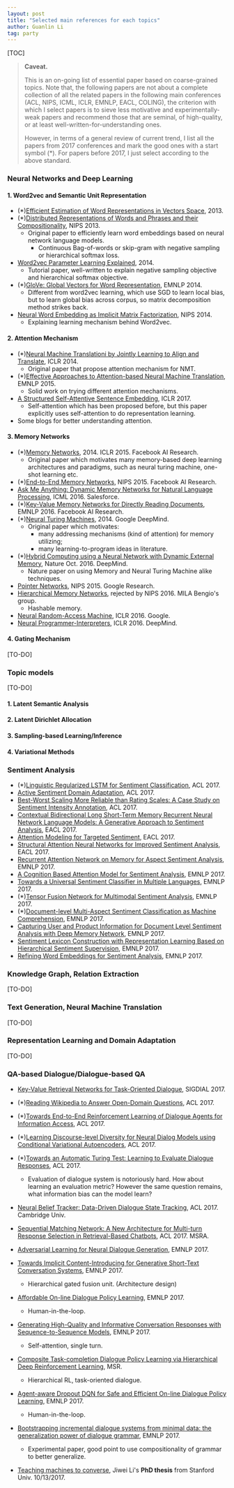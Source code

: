 ```yaml
---
layout: post
title: "Selected main references for each topics"
author: Guanlin Li
tag: party
---
```


[TOC]

> **Caveat.**
>
> This is an on-going list of essential paper based on coarse-grained topics. Note that, the following papers are not about a complete collection of all the related papers in the following main conferences (ACL, NIPS, ICML, ICLR, EMNLP, EACL, COLING), the criterion with which I select papers is to sieve less motivative and experimentally-weak papers and recommend those that are seminal, of high-quality, or at least well-written-for-understanding ones. 
>
> However, in terms of a general review of current trend, I list all the papers from 2017 conferences and mark the good ones with a start symbol (*). For papers before 2017, I just select according to the above  standard. 

### Neural Networks and Deep Learning

#### 1. Word2vec and Semantic Unit Representation

- (*)[Efficient Estimation of Word Representations in Vectors Space](https://arxiv.org/pdf/1301.3781.pdf), 2013. 
- (*)[Distributed Representations of Words and Phrases and their Compositionality](https://arxiv.org/pdf/1310.4546.pdf), NIPS 2013. 
  - Original paper to efficiently learn word embeddings based on neural network language models. 
    - Continuous Bag-of-words or skip-gram with negative sampling or hierarchical softmax loss. 
- [Word2vec Parameter Learning Explained](https://arxiv.org/abs/1411.2738), 2014. 
  - Tutorial paper, well-written to explain negative sampling objective and hierarchical softmax objective. 
- (*)[GloVe: Global Vectors for Word Representation](https://nlp.stanford.edu/projects/glove/), EMNLP 2014. 
  - Different from word2vec learning, which use SGD to learn local bias, but to learn global bias across corpus, so matrix decomposition method strikes back. 
- [Neural Word Embedding as Implicit Matrix Factorization](https://www.cs.bgu.ac.il/~yoavg/publications/nips2014pmi.pdf), NIPS 2014. 
  - Explaining learning mechanism behind Word2vec. 

#### 2. Attention Mechanism 

- (*)[Neural Machine Translationi by Jointly Learning to Align and Translate](https://arxiv.org/pdf/1409.0473.pdf), ICLR 2014. 
  - Original paper that propose attention mechanism for NMT. 
- (*)[Effective Approaches to Attention-based Neural Machine Translation](http://aclweb.org/anthology/D15-1166), EMNLP 2015. 
  - Solid work on trying different attention mechanisms. 
- [A Structured Self-Attentive Sentence Embedding](https://arxiv.org/abs/1703.03130), ICLR 2017. 
  - Self-attention which has been proposed before, but this paper explicitly uses self-attention to do representation learning. 
- Some blogs for better understanding attention. 

#### 3. Memory Networks

- (*)[Memory Networks](https://arxiv.org/abs/1410.3916), 2014. ICLR 2015. Facebook AI Research. 
  - Original paper which motivates many memory-based deep learning architectures and paradigms, such as neural turing machine, one-shot learning etc. 
- (*)[End-to-End Memory Networks](https://arxiv.org/pdf/1503.08895.pdf), NIPS 2015. Facebook AI Research. 
- [Ask Me Anything: Dynamic Memory Networks for Natural Language Processing](https://arxiv.org/abs/1506.07285), ICML 2016. Salesforce. 
- (*)[Key-Value Memory Networks for Directly Reading Documents](http://www.aclweb.org/anthology/D16-1147), EMNLP 2016. Facebook AI Research. 
- (*)[Neural Turing Machines](https://arxiv.org/abs/1410.5401), 2014. Google DeepMind. 
  - Original paper which motivates: 
    - many addressing mechanisms (kind of attention) for memory utilizing; 
    - many learning-to-program ideas in literature. 
- (*)[Hybrid Computing using a Neural Network with Dynamic External Memory](http://www.nature.com/nature/journal/v538/n7626/abs/nature20101.html?foxtrotcallback=true), Nature Oct. 2016. DeepMind. 
  - Nature paper on using Memory and Neural Turing Machine alike techniques. 
- [Pointer Networks](http://papers.nips.cc/paper/5866-pointer-networks), NIPS 2015. Google Research. 
- [Hierarchical Memory Networks](https://arxiv.org/pdf/1605.07427.pdf), rejected by NIPS 2016. MILA Bengio's group. 
  - Hashable memory. 
- [Neural Random-Access Machine](https://arxiv.org/pdf/1511.06392.pdf), ICLR 2016. Google. 
- [Neural Programmer-Interpreters](https://arxiv.org/abs/1511.06279), ICLR 2016. DeepMind. 

#### 4. Gating Mechanism

[TO-DO]



### Topic models

[TO-DO]

#### 1. Latent Semantic Analysis 

#### 2. Latent Dirichlet Allocation

#### 3. Sampling-based Learning/Inference

#### 4. Variational Methods



### Sentiment Analysis

- (*)[Linguistic Regularized LSTM for Sentiment Classification](http://aclweb.org/anthology/P/P17/P17-1154.pdf), ACL 2017. 
- [Active Sentiment Domain Adaptation](http://aclweb.org/anthology/P/P17/P17-1156.pdf), ACL 2017. 
- [Best-Worst Scaling More Reliable than Rating Scales: A Case Study on Sentiment Intensity Annotation](http://aclweb.org/anthology/P/P17/P17-2074.pdf), ACL 2017. 
- [Contextual Bidirectional Long Short-Term Memory Recurrent Neural Network Language Models: A Generative Approach to Sentiment Analysis](http://aclweb.org/anthology/E/E17/E17-1096.pdf), EACL 2017. 
- [Attention Modeling for Targeted Sentiment](http://aclweb.org/anthology/E/E17/E17-2091.pdf), EACL 2017. 
- [Structural Attention Neural Networks for Improved Sentiment Analysis](http://aclweb.org/anthology/E/E17/E17-2093.pdf), EACL 2017. 
- [Recurrent Attention Network on Memory for Aspect Sentiment Analysis](http://aclweb.org/anthology/D/D17/D17-1048.pdf), EMNLP 2017. 
- [A Cognition Based Attention Model for Sentiment Analysis](http://aclweb.org/anthology/D/D17/D17-1049.pdf), EMNLP 2017. 
- [Towards a Universal Sentiment Classifier in Multiple Languages](http://aclweb.org/anthology/D/D17/D17-1054.pdf), EMNLP 2017. 
- (*)[Tensor Fusion Network for Multimodal Sentiment Analysis](http://aclweb.org/anthology/D/D17/D17-1116.pdf), EMNLP 2017. 
- (*)[Document-level Multi-Aspect Sentiment Classification as Machine Comprehension](http://aclweb.org/anthology/D/D17/D17-1216.pdf), EMNLP 2017. 
- [Capturing User and Product Information for Document Level Sentiment Analysis with Deep Memory Network](http://aclweb.org/anthology/D/D17/D17-1055.pdf), EMNLP 2017. 
- [Sentiment Lexicon Construction with Representation Learning Based on Hierarchical Sentiment Supervision](http://aclweb.org/anthology/D/D17/D17-1053.pdf), EMNLP 2017. 
- [Refining Word Embeddings for Sentiment Analysis](http://aclweb.org/anthology/D/D17/D17-1057.pdf), EMNLP 2017. 



### Knowledge Graph, Relation Extraction

[TO-DO]



### Text Generation, Neural Machine Translation

[TO-DO]



### Representation Learning and Domain Adaptation

[TO-DO]



### QA-based Dialogue/Dialogue-based QA

- [Key-Value Retrieval Networks for Task-Oriented Dialogue](http://www.aclweb.org/anthology/W17-5506), SIGDIAL 2017. 
- (*)[Reading Wikipedia to Answer Open-Domain Questions](http://cs.stanford.edu/people/danqi/papers/acl2017.pdf), ACL 2017. 
- (*)[Towards End-to-End Reinforcement Learning of Dialogue Agents for Information Access](https://www.aclweb.org/anthology/P/P17/P17-1045.pdf), ACL 2017. 
- (*)[Learning Discourse-level Diversity for Neural Dialog Models using Conditional Variational Autoencoders](https://www.aclweb.org/anthology/P/P17/P17-1061.pdf), ACL 2017. 
- (*)[Towards an Automatic Turing Test: Learning to Evaluate Dialogue Responses](https://www.aclweb.org/anthology/P/P17/P17-1103.pdf), ACL 2017. 
  - Evaluation of dialogue system is notoriously hard. How about learning an evaluation metric? However the same question remains, what information bias can the model learn? 
- [Neural Belief Tracker: Data-Driven Dialogue State Tracking](https://www.aclweb.org/anthology/P/P17/P17-1163.pdf), ACL 2017. Cambridge Univ. 
- [Sequential Matching Network: A New Architecture for Multi-turn Response Selection in Retrieval-Based Chatbots](https://www.aclweb.org/anthology/P/P17/P17-1046.pdf), ACL 2017. MSRA. 
- [Adversarial Learning for Neural Dialogue Generation](https://www.aclweb.org/anthology/D/D17/D17-1229.pdf), EMNLP 2017. 
- [Towards Implicit Content-Introducing for Generative Short-Text Conversation Systems](https://www.aclweb.org/anthology/D/D17/D17-1232.pdf), EMNLP 2017. 
  - Hierarchical gated fusion unit. (Architecture design)
- [Affordable On-line Dialogue Policy Learning](https://www.aclweb.org/anthology/D/D17/D17-1233.pdf), EMNLP 2017. 
  - Human-in-the-loop. 
- [Generating High-Quality and Informative Conversation Responses with Sequence-to-Sequence Models](https://www.aclweb.org/anthology/D/D17/D17-1234.pdf), EMNLP 2017. 
  - Self-attention, single turn. 
- [Composite Task-completion Dialogue Policy Learning via Hierarchical Deep Reinforcement Learning](https://www.aclweb.org/anthology/D/D17/D17-1236.pdf), MSR. 
  - Hierarchical RL, task-oriented dialogue. 
- [Agent-aware Dropout DQN for Safe and Efficient On-line Dialogue Policy Learning](https://www.aclweb.org/anthology/D/D17/D17-1259.pdf), EMNLP 2017. 
  - Human-in-the-loop. 
- [Bootstrapping incremental dialogue systems from minimal data: the generalization power of dialogue grammar](https://www.aclweb.org/anthology/D/D17/D17-1235.pdf), EMNLP 2017. 
  - Experimental paper, good point to use compositionality of grammar to better generalize. 


- [Teaching machines to converse](https://github.com/jiweil/Jiwei-Thesis), Jiwei Li's **PhD thesis** from Stanford Univ. 10/13/2017. 


